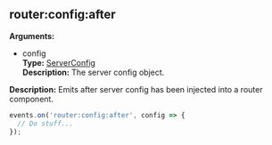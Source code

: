 ## router:config:after

**Arguments:**
  - config  
    **Type:** [ServerConfig](../../serverconfig)  
    **Description:** The server config object.

**Description:** Emits after server config has been injected into a router component.

```ts
events.on('router:config:after', config => {
  // Do stuff...
});
```
